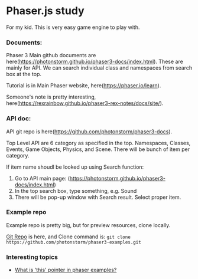 # Phaser.js study

For my kid.
This is very easy game engine to play with.

### Documents:

Phaser 3 Main github documents are here(https://photonstorm.github.io/phaser3-docs/index.html).
These are mainly for API.  We can search individual class and namespaces from search box at the top.

Tutorial is in Main Phaser website, here(https://phaser.io/learn).

Someone's note is pretty interesting, here(https://rexrainbow.github.io/phaser3-rex-notes/docs/site/).

### API doc:

API git repo is here(https://github.com/photonstorm/phaser3-docs).

Top Level API are 6 category as specified in the top.
Namespaces, Classes, Events, Game Objects, Physics, and Scene.
There will be bunch of item per category.

If item name shoudl be looked up using Search function:
  1. Go to API main page:  (https://photonstorm.github.io/phaser3-docs/index.html)
  2. In the top search box, type something,  e.g. Sound
  3. There will be pop-up window with Search result.  Select proper item.


### Example repo
Example repo is pretty big, but for preview resources, clone locally.

[Git Repo](https://github.com/photonstorm/phaser3-examples) is here, and Clone command is: 
`git clone https://github.com/photonstorm/phaser3-examples.git`



### Interesting topics

- [What is 'this' pointer in phaser examples?](doc/what-is-this.md)
